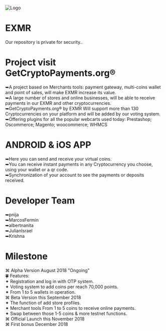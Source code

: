 ![Logo](https://github.com/eXMRcoin/Ethereum-Monero/blob/master/eXMR-master/logo1.png?raw=true)
# EXMR 
Our repository is private for security.. 
# Project visit GetCryptoPayments.org®
➥A project based on Merchants tools: payment gateway, multi-coins wallet and point of sales, will make EXMR increase its value.<br> 
➥A large number of stores and online businesses, will be able to receive payments in our EXMR and other cryptocurrencies.<br>
➥GetCryptoPayments.org® by EXMR  Will support more than 130 Cryptocurrencies on your platform and will be added by our voting system.<br>
➥Offering plugins for all the popular webcarts used today: Prestashop; Oscommerce; Magento; woocommerce; WHMCS

# ANDROID & iOS APP<br>
➥Here you can send and receive your virtual coins.<br>
➥You can receive instant payments in any Cryptocurrency you choose, using your wallet or a qr code. <br>
➥Synchronization of your account to see the payments or deposits received.<br>

# Developer Team<br>
➥pnija<br>
➥MarcosFermin<br>
➥albertnanita<br>
➥JulianIsrael<br>
➥Krishna<br>

# Milestone<br>
⌘ Alpha Version August 2018 "Ongoing"<br>
 🍀 Features: <br>
✦ Registration and log in with OTP system.<br>
✦ Voting system to add coins per reach 70,000 points.<br> 
✦ From 1 to 5 wallets in operation.<br> 
⌘ Beta Version this September 2018<br>
✦ The function of add store profiles. <br>
✦ Merchant tools From 1 to 5 coins to receive online payments.<br>
✦ Swap between those 1-5 coins & more testnet functions.<br>
⌘ Official Launch this November 2018<br>
⌘ First bonus December 2018 <br>

